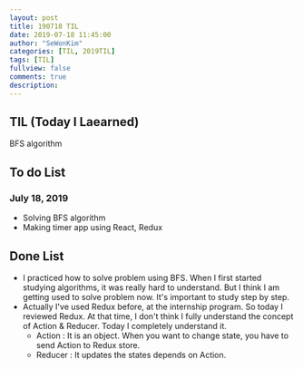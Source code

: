 ```yaml
---
layout: post
title: 190718 TIL
date: 2019-07-18 11:45:00
author: "SeWonKim"
categories: [TIL, 2019TIL]
tags: [TIL]
fullview: false
comments: true
description: 
---
```



## TIL (Today I Laearned)
BFS algorithm

## To do List 
### July 18, 2019
* Solving BFS algorithm
* Making timer app using React, Redux

## Done List
* I practiced how to solve problem using BFS. When I first started studying algorithms, it was really hard to understand. But I think I am getting used to solve problem now. It's important to study step by step.
* Actually I've used Redux before, at the internship program. So today I reviewed Redux. At that time, I don't think I fully understand the concept of Action & Reducer. Today I completely understand it.
  * Action : It is an object. When you want to change state, you have to send Action to Redux store.
  * Reducer : It updates the states depends on Action.
